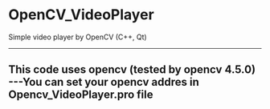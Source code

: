 # OpenCV_VideoPlayer
Simple video player by OpenCV (C++, Qt)

----------------------------------
This code uses opencv (tested by opencv 4.5.0)
---You can set your opencv addres in Opencv_VideoPlayer.pro file
----------------------------------
